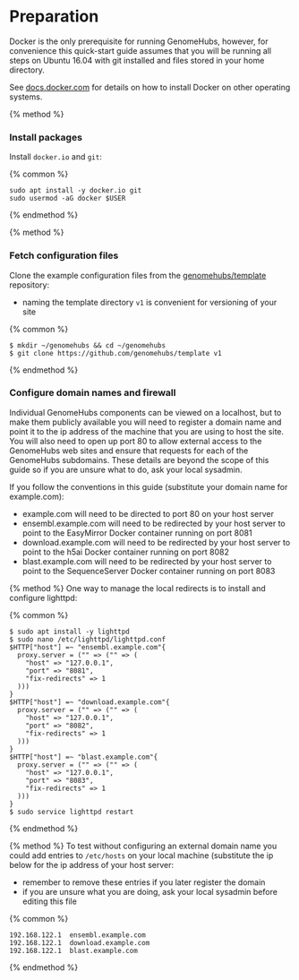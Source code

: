 # Preparation

Docker is the only prerequisite for running GenomeHubs, however, for convenience this quick-start guide assumes that you will be running all steps on Ubuntu 16.04 with git installed and files stored in your home directory.

See [docs.docker.com](https://docs.docker.com) for details on how to install Docker on other operating systems.

{% method %}
### Install packages

Install `docker.io` and `git`:

{% common %}
```
sudo apt install -y docker.io git
sudo usermod -aG docker $USER
```
{% endmethod %}


{% method %}
### Fetch configuration files

Clone the example configuration files from the [genomehubs/template](https://github.com/genomehubs/template) repository:

* naming the template directory `v1` is convenient for versioning of your site

{% common %}
```
$ mkdir ~/genomehubs && cd ~/genomehubs
$ git clone https://github.com/genomehubs/template v1
```
{% endmethod %}


### Configure domain names and firewall

Individual GenomeHubs components can be viewed on a localhost, but to make them publicly available you will need to register a domain name and point it to the ip address of the machine that you are using to host the site. You will also need to open up port 80 to allow external access to the GenomeHubs web sites and ensure that requests for each of the GenomeHubs subdomains. These details are beyond the scope of this guide so if you are unsure what to do, ask your local sysadmin. 

If you follow the conventions in this guide (substitute your domain name for example.com):
* example.com will need to be directed to port 80 on your host server
* ensembl.example.com will need to be redirected by your host server to point to the EasyMirror Docker container running on port 8081
* download.example.com will need to be redirected by your host server to point to the h5ai Docker container running on port 8082
* blast.example.com will need to be redirected by your host server to point to the SequenceServer Docker container running on port 8083

{% method %}
One way to manage the local redirects is to install and configure lighttpd: 

{% common %}
```
$ sudo apt install -y lighttpd
$ sudo nano /etc/lighttpd/lighttpd.conf
$HTTP["host"] =~ "ensembl.example.com"{
  proxy.server = ("" => ("" => (
    "host" => "127.0.0.1",
    "port" => "8081",
    "fix-redirects" => 1
  )))
}
$HTTP["host"] =~ "download.example.com"{
  proxy.server = ("" => ("" => (
    "host" => "127.0.0.1",
    "port" => "8082",
    "fix-redirects" => 1
  )))
}
$HTTP["host"] =~ "blast.example.com"{
  proxy.server = ("" => ("" => (
    "host" => "127.0.0.1",
    "port" => "8083",
    "fix-redirects" => 1
  )))
}
$ sudo service lighttpd restart
```
{% endmethod %}

{% method %}
To test without configuring an external domain name you could add entries to `/etc/hosts` on your local machine (substitute the ip below for the ip address of your host server: 
* remember to remove these entries if you later register the domain
* if you are unsure what you are doing, ask your local sysadmin before editing this file

{% common %}
```
192.168.122.1  ensembl.example.com
192.168.122.1  download.example.com
192.168.122.1  blast.example.com
```
{% endmethod %}


